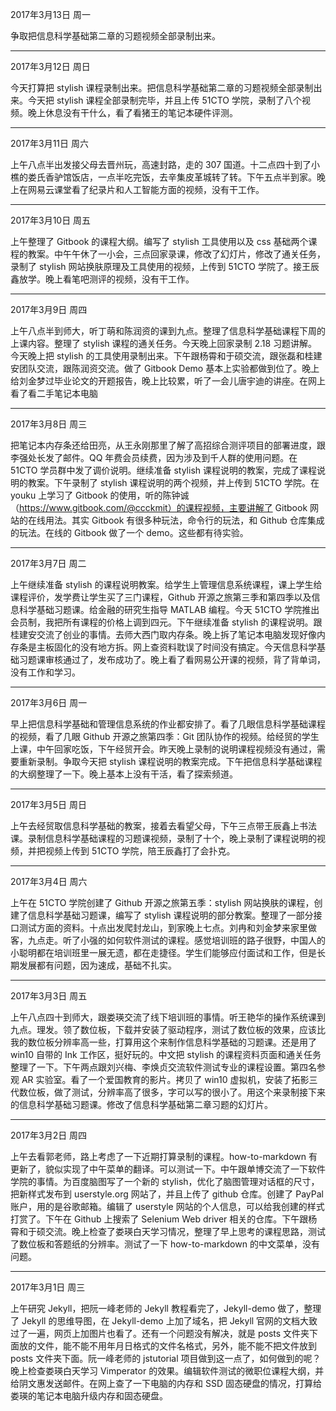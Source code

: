 2017年3月13日 周一

争取把信息科学基础第二章的习题视频全部录制出来。

---
2017年3月12日 周日

今天打算把 stylish 课程录制出来。把信息科学基础第二章的习题视频全部录制出来。今天把 stylish 课程全部录制完毕，并且上传 51CTO 学院，录制了八个视频。晚上休息没有干什么，看了看猪王的笔记本硬件评测。

---
2017年3月11日 周六

上午八点半出发接父母去晋州玩，高速封路，走的 307 国道。十二点四十到了小樵的娄氏香驴馆饭店，一点半吃完饭，去辛集皮革城转了转。下午五点半到家。晚上在网易云课堂看了纪录片和人工智能方面的视频，没有干工作。

---
2017年3月10日 周五

上午整理了 Gitbook 的课程大纲。编写了 stylish 工具使用以及 css 基础两个课程的教案。中午午休了一小会，三点回家录课，修改了幻灯片，修改了通关任务，录制了 stylish 网站换肤原理及工具使用的视频，上传到 51CTO 学院了。接王辰鑫放学。晚上看笔吧测评的视频，没有干工作。

---
2017年3月9日 周四

上午八点半到师大，听丁萌和陈润资的课到九点。整理了信息科学基础课程下周的上课内容。整理了 stylish 课程的通关任务。今天晚上回家录制 2.18 习题讲解。今天晚上把 stylish 的工具使用录制出来。下午跟杨霄和于硕交流，跟张磊和桂建安团队交流，跟陈润资交流。做了 Gitbook Demo 基本上实验都做到位了。晚上给刘金梦过毕业论文的开题报告，晚上比较累，听了一会儿唐宇迪的讲座。在网上看了看二手笔记本电脑

---
2017年3月8日 周三

把笔记本内存条还给田亮，从王永刚那里了解了高招综合测评项目的部署进度，跟李强处长发了邮件。QQ 年费会员续费，因为涉及到千人群的使用问题。在 51CTO 学员群中发了调价说明。继续准备 stylish 课程说明的教案，完成了课程说明的教案。下午录制了 stylish 课程说明的两个视频，并上传到 51CTO 学院。在 youku 上学习了 Gitbook 的使用，听的陈钟诚（https://www.gitbook.com/@ccckmit）的课程视频，主要讲解了 Gitbook 网站的在线用法。其实 Gitbook 有很多种玩法，命令行的玩法，和 Github 仓库集成的玩法。在线的 Gitbook 做了一个 demo。这些都有待实验。

---
2017年3月7日 周二

上午继续准备 stylish 的课程说明教案。给学生上管理信息系统课程，课上学生给课程评价，发学费让学生买了三门课程，Github 开源之旅第三季和第四季以及信息科学基础习题课。给金融的研究生指导 MATLAB 编程。今天 51CTO 学院推出会员制，我把所有课程的价格上调到四元。下午继续准备 stylish 的课程说明。跟桂建安交流了创业的事情。去师大西门取内存条。晚上拆了笔记本电脑发现好像内存条是主板固化的没有地方拆。网上查资料耽误了时间没有搞定。今天信息科学基础习题课审核通过了，发布成功了。晚上看了看网易公开课的视频，背了背单词，没有工作和学习。

---
2017年3月6日 周一

早上把信息科学基础和管理信息系统的作业都安排了。看了几眼信息科学基础课程的视频，看了几眼 Github 开源之旅第四季：Git 团队协作的视频。给经贸的学生上课，中午回家吃饭，下午经贸开会。昨天晚上录制的说明课程视频没有通过，需要重新录制。争取今天把 stylish 课程说明的教案完成。下午把信息科学基础课程的大纲整理了一下。晚上基本上没有干活，看了探索频道。

---
2017年3月5日 周日

上午去经贸取信息科学基础的教案，接着去看望父母，下午三点带王辰鑫上书法课。录制信息科学基础课程的习题课视频，录制了十个，晚上录制了课程说明的视频，并把视频上传到 51CTO 学院，陪王辰鑫打了会扑克。

---
2017年3月4日 周六

上午在 51CTO 学院创建了 Github 开源之旅第五季：stylish 网站换肤的课程，创建了信息科学基础习题课，编写了 stylish 课程说明的部分教案。整理了一部分接口测试方面的资料。十点出发爬封龙山，到家晚上七点。刘冉和刘金梦来家里做客，九点走。听了小强的如何软件测试的课程。感觉培训班的路子很野，中国人的小聪明都在培训班里一展无遗，都在走捷径。学生们能够应付面试和工作，但是长期发展都有问题，因为速成，基础不扎实。

---
2017年3月3日 周五

上午八点四十到师大，跟娄瑛交流了线下培训班的事情。听王艳华的操作系统课到九点。理发。领了数位板，下载并安装了驱动程序，测试了数位板的效果，应该比我的数位板分辨率高一些，打算用这个来制作信息科学基础的习题课。还是用了 win10 自带的 Ink 工作区，挺好玩的。中文把 stylish 的课程资料页面和通关任务整理了一下。下午两点跟刘兴梅、李焕贞交流软件测试专业的课程设置。第四名参观 AR 实验室。看了一个爱国教育的影片。拷贝了 win10 虚拟机，安装了拓影三代数位板，做了测试，分辨率高了很多，字可以写的很小了。用这个来录制接下来的信息科学基础习题课。修改了信息科学基础第二章习题的幻灯片。

---
2017年3月2日 周四

上午去看郭老师，路上考虑了一下近期打算录制的课程。how-to-markdown 有更新了，貌似实现了中午菜单的翻译。可以测试一下。中午跟单博交流了一下软件学院的事情。为百度脑图写了一个新的 stylish，优化了脑图管理对话框的尺寸，把新样式发布到 userstyle.org 网站了，并且上传了 github 仓库。创建了 PayPal 账户，用的是谷歌邮箱。编辑了 userstyle 网站的个人信息，可以给我创建的样式打赏了。下午在 Github 上搜索了 Selenium Web driver 相关的仓库。下午跟杨霄和于硕交流。晚上检查了娄瑛白天学习情况，整理了早上思考的课程思路，测试了数位板和答题纸的分辨率。测试了一下 how-to-markdown 的中文菜单，没有问题。

---
2017年3月1日 周三

上午研究 Jekyll，把阮一峰老师的 Jekyll 教程看完了，Jekyll-demo 做了，整理了 Jekyll 的思维导图，在 Jekyll-demo 上加了域名，把 Jekyll 官网的文档大致过了一遍，网页上加图片也看了。还有一个问题没有解决，就是 posts 文件夹下面放的文件，能不能不用年月日格式的文件名格式，另外，能不能不把文件放到 posts 文件夹下面。阮一峰老师的 jstutorial 项目做到这一点了，如何做到的呢？晚上检查娄瑛白天学习 Vimperator 的效果。编辑软件测试的微职位课程大纲，并给阴文惠发送邮件。在网上查了一下电脑的内存和 SSD 固态硬盘的情况，打算给娄瑛的笔记本电脑升级内存和固态硬盘。
